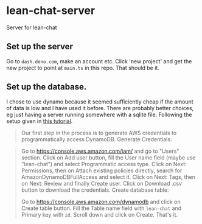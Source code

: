 # lean-chat-server
Server for lean-chat


## Set up the server

Go to `dash.deno.com`, make an account etc.
Click 'new project' and get the new project to point at `main.ts` in this repo.
That should be it.

## Set up the database.

I chose to use dynamo because it seemed sufficiently cheap if the amount of data is low and I have used it before.
There are probably better choices, eg just having a server running somewhere with a sqlite file.
Following the setup given in [this tutorial](https://deno.com/deploy/docs/tutorial-dynamodb).

> Our first step in the process is to generate AWS credentials to programmatically access DynamoDB.
> Generate Credentials:

> Go to https://console.aws.amazon.com/iam/ and go to "Users" section.
> Click on Add user button, fill the User name field (maybe use "lean-chat") and select Programmatic access type.
> Click on Next: Permissions, then on Attach existing policies directly, search for AmazonDynamoDBFullAccess and select it.
> Click on Next: Tags, then on Next: Review and finally Create user.
> Click on Download .csv button to download the credentials.
> Create database table:
>
> Go to https://console.aws.amazon.com/dynamodb and click on Create table button.
> Fill the Table name field with `lean-chat` and Primary key with `id`.
> Scroll down and click on Create. That's it.